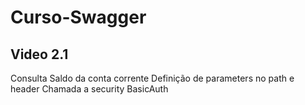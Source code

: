 # Curso-Swagger

## Video 2.1
Consulta Saldo da conta corrente
Definição de parameters no path e header
Chamada a security BasicAuth
